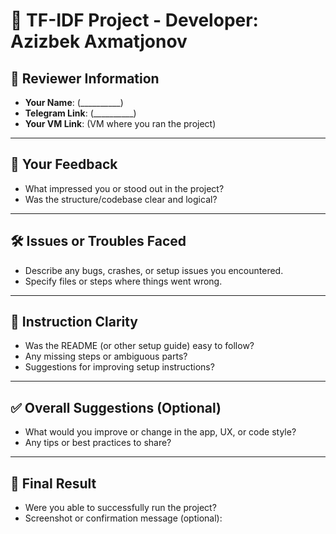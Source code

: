 # 👋 TF-IDF Project - Developer: Azizbek Axmatjonov

## 📇 Reviewer Information
- **Your Name**: (__________)
- **Telegram Link**: (__________)
- **Your VM Link**: (VM where you ran the project)

---

## 💬 Your Feedback
- What impressed you or stood out in the project?
- Was the structure/codebase clear and logical?

---

## 🛠️ Issues or Troubles Faced
- Describe any bugs, crashes, or setup issues you encountered.
- Specify files or steps where things went wrong.

---

## 📘 Instruction Clarity
- Was the README (or other setup guide) easy to follow?
- Any missing steps or ambiguous parts?
- Suggestions for improving setup instructions?

---

## ✅ Overall Suggestions (Optional)
- What would you improve or change in the app, UX, or code style?
- Any tips or best practices to share?

---

## 📎 Final Result
- Were you able to successfully run the project?
- Screenshot or confirmation message (optional):
